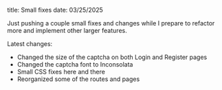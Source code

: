 title: Small fixes
date: 03/25/2025

Just pushing a couple small fixes and changes while I prepare to refactor more and implement other larger features.

Latest changes:

- Changed the size of the captcha on both Login and Register pages
- Changed the captcha font to Inconsolata
- Small CSS fixes here and there
- Reorganized some of the routes and pages